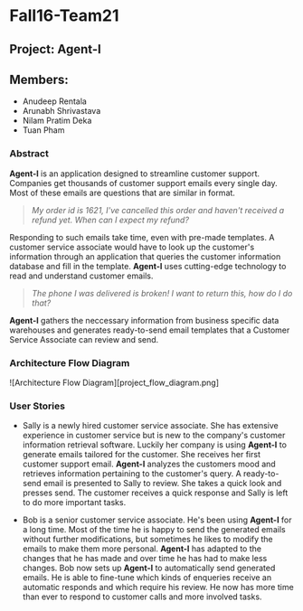 # Fall16-Team21

## Project: Agent-I

## Members:
- Anudeep Rentala
- Arunabh Shrivastava
- Nilam Pratim Deka
- Tuan Pham

### Abstract
**Agent-I** is an application designed to streamline customer support. Companies get thousands of customer support emails every single day. Most of these emails are questions that are similar in format.

> *My order id is 1621, I've cancelled this order and haven't received a refund yet. When can I expect my refund?*

Responding to such emails take time, even with pre-made templates. A customer service associate would have to look up the customer's information through an application that queries the customer information database and fill in the template. **Agent-I** uses cutting-edge technology to read and understand customer emails.


> *The phone I was delivered is broken! I want to return this, how do I do that?*

**Agent-I** gathers the neccessary information from business specific data warehouses and generates ready-to-send email templates that a Customer Service Associate can review and send.

### Architecture Flow Diagram
![Architecture Flow Diagram][project_flow_diagram.png]

### User Stories
- Sally is a newly hired customer service associate. She has extensive experience in customer service but is new to the company's customer information retrieval software. Luckily her company is using **Agent-I** to generate emails tailored for the customer. She receives her first customer support email. **Agent-I** analyzes the customers mood and retrieves information pertaining to the customer's query. A ready-to-send email is presented to Sally to review. She takes a quick look and presses send. The customer receives a quick response and Sally is left to do more important tasks.

- Bob is a senior customer service associate. He's been using **Agent-I** for a long time. Most of the time he is happy to send the generated emails without further modifications, but sometimes he likes to modify the emails to make them more personal. **Agent-I** has adapted to the changes that he has made and over time he has had to make less changes. Bob now sets up **Agent-I** to automatically send generated emails. He is able to fine-tune which kinds of enqueries receive an automatic responds and which require his review. He now has more time than ever to respond to customer calls and more involved tasks.
